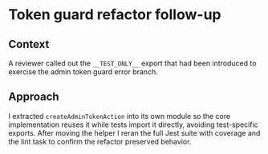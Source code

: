 # Token guard refactor follow-up

## Context
A reviewer called out the `__TEST_ONLY__` export that had been introduced to exercise the admin token guard error branch.

## Approach
I extracted `createAdminTokenAction` into its own module so the core implementation reuses it while tests import it directly, avoiding test-specific exports. After moving the helper I reran the full Jest suite with coverage and the lint task to confirm the refactor preserved behavior.
